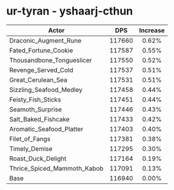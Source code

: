 # ur-tyran - yshaarj-cthun
| Actor | DPS | Increase |
|---|:---:|:---:|
|Draconic_Augment_Rune|117660|0.62%|
|Fated_Fortune_Cookie|117587|0.55%|
|Thousandbone_Tongueslicer|117550|0.52%|
|Revenge_Served_Cold|117537|0.51%|
|Great_Cerulean_Sea|117531|0.51%|
|Sizzling_Seafood_Medley|117458|0.44%|
|Feisty_Fish_Sticks|117451|0.44%|
|Seamoth_Surprise|117446|0.43%|
|Salt_Baked_Fishcake|117433|0.42%|
|Aromatic_Seafood_Platter|117403|0.40%|
|Filet_of_Fangs|117381|0.38%|
|Timely_Demise|117295|0.30%|
|Roast_Duck_Delight|117164|0.19%|
|Thrice_Spiced_Mammoth_Kabob|117091|0.13%|
|Base|116940|0.00%|
